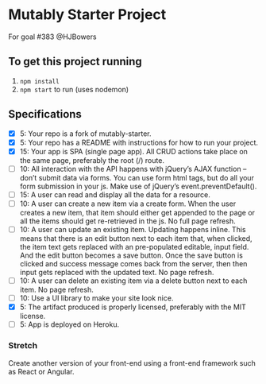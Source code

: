 # Mutably Starter Project
For goal #383
@HJBowers

## To get this project running
1. `npm install`
1. `npm start` to run (uses nodemon)


## Specifications

- [x] 5: Your repo is a fork of mutably-starter.
- [x] 5: Your repo has a README with instructions for how to run your project.
- [x] 15: Your app is SPA (single page app). All CRUD actions take place on the same page, preferably the root (/) route.
- [ ] 10: All interaction with the API happens with jQuery’s AJAX function – don’t submit data via forms. You can use form html tags, but do all your form submission in your js. Make use of jQuery’s event.preventDefault().
- [ ] 15: A user can read and display all the data for a resource.
- [ ] 10: A user can create a new item via a create form. When the user creates a new item, that item should either get appended to the page or all the items should get re-retrieved in the js. No full page refresh.
- [ ] 10: A user can update an existing item. Updating happens inline. This means that there is an edit button next to each item that, when clicked, the item text gets replaced with an pre-populated editable, input field. And the edit button becomes a save button. Once the save button is clicked and success message comes back from the server, then then input gets replaced with the updated text. No page refresh.
- [ ] 10: A user can delete an existing item via a delete button next to each item. No page refresh.
- [ ] 10: Use a UI library to make your site look nice.
- [x] 5: The artifact produced is properly licensed, preferably with the MIT license.
- [ ] 5: App is deployed on Heroku.

### Stretch

 Create another version of your front-end using a front-end framework such as React or Angular.
